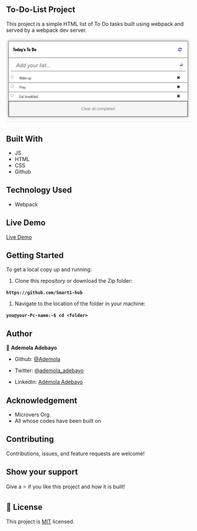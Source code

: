 ## To-Do-List Project
This project is a simple HTML list of To Do tasks built using webpack and served by a webpack dev server.


![screenshot](Snap.png)


## Built With

- JS
- HTML
- CSS
- Github

## Technology Used

- Webpack

## Live Demo

[Live Demo](https://smart1-hub.github.io/PR-Todo-List/)

## Getting Started

To get a local copy up and running:

1. Clone this repository or download the Zip folder:

**``https://github.com/Smart1-hub``**

1. Navigate to the location of the folder in your machine:

**``you@your-Pc-name:~$ cd <folder>``**

## Author

👤 **Ademola Adebayo**

- Github: [@Ademola](https://github.com/Smart1-hub)

- Twitter: [@ademola_adebayo](https://twitter.com/ademola_adebayo)

- LinkedIn: [Ademola Adebayo](https://www.linkedin.com/in/ademola-adebayo-81051578/)


## Acknowledgement

- Microvers Org.
- All whose codes have been built on

## Contributing

Contributions, issues, and feature requests are welcome!

## Show your support

Give a ⭐ if you like this project and how it is built!


## 📝 License

This project is [MIT](https://github.com/microverseinc/readme-template/blob/master/MIT.md) licensed.